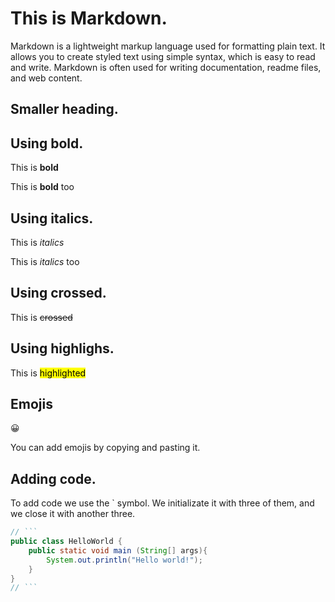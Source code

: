 # This is Markdown.

Markdown is a lightweight markup language used for formatting plain text. It allows you to create styled text using simple syntax, which is easy to read and write. Markdown is often used for writing documentation, readme files, and web content.

## Smaller heading.

## Using bold.

This is **bold** 

This is __bold__ too

## Using italics.

This is *italics*

This is _italics_ too

## Using crossed.

This is ~~crossed~~

## Using highlighs.

This is <mark>highlighted</mark>

## Emojis

😀

You can add emojis by copying and pasting it.

## Adding code.

To add code we use the ` symbol. We initializate it with three of them, and we close it with another three.

```java
// ```
public class HelloWorld {
    public static void main (String[] args){
        System.out.println("Hello world!");
    }
}
// ```
```
